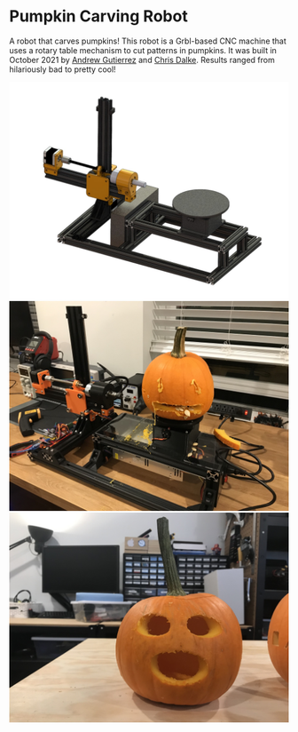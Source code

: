 # Pumpkin Carving Robot

A robot that carves pumpkins! This robot is a Grbl-based CNC machine that uses a rotary table mechanism to cut patterns in pumpkins. It was built in October 2021 by [Andrew Gutierrez](http://andrewtgutierrez.com/) and [Chris Dalke](https://www.chrisdalke.com/). Results ranged from hilariously bad to pretty cool!

![Pumpkin CNC Cutter](images/pumpkin-cnc-cutter.JPG)
![Pumpkin 1](images/pumpkin1.jpg)
![Pumpkin 2](images/pumpkin2.jpg)

